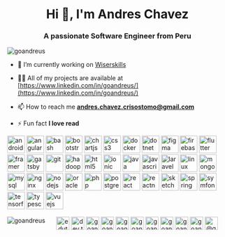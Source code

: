 <h1 align="center">Hi 👋, I'm Andres Chavez</h1>
<h3 align="center">A passionate Software Engineer from Peru</h3>

<p align="left"> <img src="https://komarev.com/ghpvc/?username=goandreus" alt="goandreus" /> </p>

- 🔭 I’m currently working on [Wiserskills](https://www.wiserskills.com/)

- 👨‍💻 All of my projects are available at [https://www.linkedin.com/in/goandreus/](https://www.linkedin.com/in/goandreus/)

- 📫 How to reach me **andres.chavez.crisostomo@gmail.com**

- ⚡ Fun fact **I love read**

<!--  ### Blogs posts -->
<!-- BLOG-POST-LIST:START -->
<!-- BLOG-POST-LIST:END -->

<p align="left"><img src="https://devicons.github.io/devicon/devicon.git/icons/android/android-original-wordmark.svg" alt="android" width="40" height="40"/> <img src="https://devicons.github.io/devicon/devicon.git/icons/angularjs/angularjs-original.svg" alt="angularjs" width="40" height="40"/> <img src="https://www.vectorlogo.zone/logos/gnu_bash/gnu_bash-icon.svg" alt="bash" width="40" height="40"/> <img src="https://devicons.github.io/devicon/devicon.git/icons/bootstrap/bootstrap-plain.svg" alt="bootstrap" width="40" height="40"/> <img src="https://www.chartjs.org/media/logo-title.svg" alt="chartjs" width="40" height="40"/> <img src="https://devicons.github.io/devicon/devicon.git/icons/css3/css3-original-wordmark.svg" alt="css3" width="40" height="40"/> <img src="https://devicons.github.io/devicon/devicon.git/icons/docker/docker-original-wordmark.svg" alt="docker" width="40" height="40"/> <img src="https://devicons.github.io/devicon/devicon.git/icons/dot-net/dot-net-original-wordmark.svg" alt="dotnet" width="40" height="40"/> <img src="https://www.vectorlogo.zone/logos/figma/figma-icon.svg" alt="figma" width="40" height="40"/> <img src="https://www.vectorlogo.zone/logos/firebase/firebase-icon.svg" alt="firebase" width="40" height="40"/> <img src="https://www.vectorlogo.zone/logos/flutterio/flutterio-icon.svg" alt="flutter" width="40" height="40"/> <img src="https://www.vectorlogo.zone/logos/framer/framer-icon.svg" alt="framer" width="40" height="40"/> <img src="https://www.vectorlogo.zone/logos/gatsbyjs/gatsbyjs-icon.svg" alt="gatsby" width="40" height="40"/> <img src="https://www.vectorlogo.zone/logos/git-scm/git-scm-icon.svg" alt="git" width="40" height="40"/> <img src="https://www.vectorlogo.zone/logos/apache_hadoop/apache_hadoop-icon.svg" alt="hadoop" width="40" height="40"/> <img src="https://devicons.github.io/devicon/devicon.git/icons/html5/html5-original-wordmark.svg" alt="html5" width="40" height="40"/> <img src="https://upload.wikimedia.org/wikipedia/commons/d/d1/Ionic_Logo.svg" alt="ionic" width="40" height="40"/> <img src="https://devicons.github.io/devicon/devicon.git/icons/java/java-original-wordmark.svg" alt="java" width="40" height="40"/> <img src="https://devicons.github.io/devicon/devicon.git/icons/javascript/javascript-original.svg" alt="javascript" width="40" height="40"/> <img src="https://devicons.github.io/devicon/devicon.git/icons/laravel/laravel-plain-wordmark.svg" alt="laravel" width="40" height="40"/> <img src="https://devicons.github.io/devicon/devicon.git/icons/linux/linux-original.svg" alt="linux" width="40" height="40"/> <img src="https://devicons.github.io/devicon/devicon.git/icons/mongodb/mongodb-original-wordmark.svg" alt="mongodb" width="40" height="40"/> <img src="https://devicons.github.io/devicon/devicon.git/icons/mysql/mysql-original-wordmark.svg" alt="mysql" width="40" height="40"/> <img src="https://devicons.github.io/devicon/devicon.git/icons/nginx/nginx-original.svg" alt="nginx" width="40" height="40"/> <img src="https://devicons.github.io/devicon/devicon.git/icons/nodejs/nodejs-original-wordmark.svg" alt="nodejs" width="40" height="40"/> <img src="https://devicons.github.io/devicon/devicon.git/icons/oracle/oracle-original.svg" alt="oracle" width="40" height="40"/> <img src="https://devicons.github.io/devicon/devicon.git/icons/php/php-original.svg" alt="php" width="40" height="40"/> <img src="https://devicons.github.io/devicon/devicon.git/icons/postgresql/postgresql-original-wordmark.svg" alt="postgresql" width="40" height="40"/> <img src="https://devicons.github.io/devicon/devicon.git/icons/react/react-original-wordmark.svg" alt="react" width="40" height="40"/> <img src="https://reactnative.dev/img/header_logo.svg" alt="reactnative" width="40" height="40"/> <img src="https://www.vectorlogo.zone/logos/sketchapp/sketchapp-icon.svg" alt="sketch" width="40" height="40"/> <img src="https://www.vectorlogo.zone/logos/springio/springio-icon.svg" alt="spring" width="40" height="40"/> <img src="https://symfony.com/logos/symfony_black_03.svg" alt="symfony" width="40" height="40"/> <img src="https://www.vectorlogo.zone/logos/tensorflow/tensorflow-icon.svg" alt="tensorflow" width="40" height="40"/> <img src="https://devicons.github.io/devicon/devicon.git/icons/typescript/typescript-original.svg" alt="typescript" width="40" height="40"/> <img src="https://devicons.github.io/devicon/devicon.git/icons/vuejs/vuejs-original-wordmark.svg" alt="vuejs" width="40" height="40"/></p><p><img align="left" src="https://github-readme-stats.vercel.app/api/top-langs/?username=edutrul&layout=compact&hide=html" alt="goandreus" /></p>





<p align="center"> 
<a href="https://codepen.io/goandreus" target="blank"><img align="center" src="https://cdn.jsdelivr.net/npm/simple-icons@3.0.1/icons/codepen.svg" alt="edutrul" height="30" width="30" /></a>
<a href="https://dev.to/dev.to goandreus" target="blank"><img align="center" src="https://cdn.jsdelivr.net/npm/simple-icons@3.0.1/icons/dev-dot-to.svg" alt="dev.to goandreus" height="30" width="30" /></a>
<a href="https://twitter.com/goandreus" target="blank"><img align="center" src="https://cdn.jsdelivr.net/npm/simple-icons@3.0.1/icons/twitter.svg" alt="goandreus" height="30" width="30" /></a>
<a href="https://linkedin.com/in/goandreus" target="blank"><img align="center" src="https://cdn.jsdelivr.net/npm/simple-icons@3.0.1/icons/linkedin.svg" alt="goandreus" height="30" width="30" /></a>
<a href="https://stackoverflow.com/users/goandreus" target="blank"><img align="center" src="https://cdn.jsdelivr.net/npm/simple-icons@3.0.1/icons/stackoverflow.svg" alt="goandreus" height="30" width="30" /></a>
<a href="https://codesandbox.com/goandreus" target="blank"><img align="center" src="https://cdn.jsdelivr.net/npm/simple-icons@3.0.1/icons/codesandbox.svg" alt="goandreus" height="30" width="30" /></a>
<a href="https://kaggle.com/goandreus" target="blank"><img align="center" src="https://cdn.jsdelivr.net/npm/simple-icons@3.0.1/icons/kaggle.svg" alt="goandreus" height="30" width="30" /></a>
<a href="https://fb.com/goandreus" target="blank"><img align="center" src="https://cdn.jsdelivr.net/npm/simple-icons@3.0.1/icons/facebook.svg" alt="goandreus" height="30" width="30" /></a>
<a href="https://instagram.com/goandreus" target="blank"><img align="center" src="https://cdn.jsdelivr.net/npm/simple-icons@3.0.1/icons/instagram.svg" alt="goandreus" height="30" width="30" /></a>
<a href="https://dribbble.com/goandreus" target="blank"><img align="center" src="https://cdn.jsdelivr.net/npm/simple-icons@3.0.1/icons/dribbble.svg" alt="goandreus" height="30" width="30" /></a>
<a href="https://medium.com/@goandreusl" target="blank"><img align="center" src="https://cdn.jsdelivr.net/npm/simple-icons@3.0.1/icons/medium.svg" alt="@goandreus" height="30" width="30" /></a>
</p>


